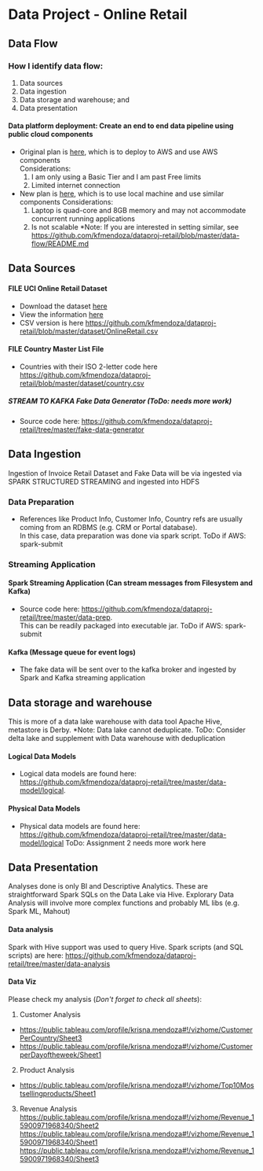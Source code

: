 # Data Project - Online Retail

## Data Flow 
### How I identify data flow:
1. Data sources
1. Data ingestion
1. Data storage and warehouse; and
1. Data presentation
#### Data platform deployment: Create an end to end data pipeline using public cloud components
- Original plan is [here](https://github.com/kfmendoza/dataproj-retail/blob/master/data-flow/retail-orig.png), which is to deploy to AWS and use AWS components <br>
  Considerations:
   1. I am only using a Basic Tier and I am past Free limits
   1. Limited internet connection
- New plan is [here](https://github.com/kfmendoza/dataproj-retail/blob/master/data-flow/retail-new.png), which is to use local machine and use similar components
  Considerations:
   1. Laptop is quad-core and 8GB memory and may not accommodate concurrent running applications
   1. Is not scalable
   *Note: If you are interested in setting similar, see https://github.com/kfmendoza/dataproj-retail/blob/master/data-flow/README.md

## Data Sources

#### FILE UCI Online Retail Dataset
- Download the dataset [here](https://archive.ics.uci.edu/ml/machine-learning-databases/00352/)
- View the information [here](https://archive.ics.uci.edu/ml/datasets/online+retail)
- CSV version is here https://github.com/kfmendoza/dataproj-retail/blob/master/dataset/OnlineRetail.csv
#### FILE Country Master List File
- Countries with their ISO 2-letter code here https://github.com/kfmendoza/dataproj-retail/blob/master/dataset/country.csv
##### STREAM TO KAFKA Fake Data Generator (ToDo: needs more work)
- Source code here: https://github.com/kfmendoza/dataproj-retail/tree/master/fake-data-generator 

## Data Ingestion
Ingestion of Invoice Retail Dataset and Fake Data will be via ingested via SPARK STRUCTURED STREAMING and ingested into HDFS
### Data Preparation 
- References like Product Info, Customer Info, Country refs are usually coming from an RDBMS (e.g. CRM or Portal database). 
<br> In this case, data preparation was done via spark script. ToDo if AWS: spark-submit
### Streaming Application
#### Spark Streaming Application (Can stream messages from Filesystem and Kafka)
- Source code here: https://github.com/kfmendoza/dataproj-retail/tree/master/data-prep. 
<br> This can be readily packaged into executable jar. ToDo if AWS: spark-submit
#### Kafka (Message queue for event logs)
- The fake data will be sent over to the kafka broker and ingested by Spark and Kafka streaming application

## Data storage and warehouse
This is more of a data lake warehouse with data tool Apache Hive, metastore is Derby. *Note: Data lake cannot deduplicate. ToDo: Consider delta lake and supplement with Data warehouse with deduplication
#### Logical Data Models
- Logical data models are found here: https://github.com/kfmendoza/dataproj-retail/tree/master/data-model/logical.
#### Physical Data Models
- Physical data models are found here: https://github.com/kfmendoza/dataproj-retail/tree/master/data-model/logical
ToDo: Assignment 2 needs more work here

## Data Presentation 
Analyses done is only BI and Descriptive Analytics. These are straightforward Spark SQLs on the Data Lake via Hive. Explorary Data Analysis will involve more complex functions and probably ML libs (e.g. Spark ML, Mahout)
#### Data analysis
Spark with Hive support was used to query Hive. Spark scripts (and SQL scripts) are here: https://github.com/kfmendoza/dataproj-retail/tree/master/data-analysis
#### Data Viz
Please check my analysis (*Don't forget to check all sheets*):
1. Customer Analysis
* https://public.tableau.com/profile/krisna.mendoza#!/vizhome/CustomerPerCountry/Sheet3
* https://public.tableau.com/profile/krisna.mendoza#!/vizhome/CustomerperDayoftheweek/Sheet1
2. Product Analysis
* https://public.tableau.com/profile/krisna.mendoza#!/vizhome/Top10Mostsellingproducts/Sheet1
3. Revenue Analysis
https://public.tableau.com/profile/krisna.mendoza#!/vizhome/Revenue_15900971968340/Sheet2
https://public.tableau.com/profile/krisna.mendoza#!/vizhome/Revenue_15900971968340/Sheet1
https://public.tableau.com/profile/krisna.mendoza#!/vizhome/Revenue_15900971968340/Sheet3


